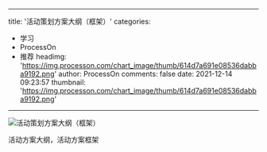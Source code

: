 
---
title: '活动策划方案大纲（框架）'
categories: 
 - 学习
 - ProcessOn
 - 推荐
headimg: 'https://img.processon.com/chart_image/thumb/614d7a691e08536dabba9192.png'
author: ProcessOn
comments: false
date: 2021-12-14 09:23:57
thumbnail: 'https://img.processon.com/chart_image/thumb/614d7a691e08536dabba9192.png'
---

<div>   
<img class="thumb" alt="活动策划方案大纲（框架）" src="https://img.processon.com/chart_image/thumb/614d7a691e08536dabba9192.png" referrerpolicy="no-referrer">
<p>活动方案大纲，活动方案框架</p>  
</div>
            